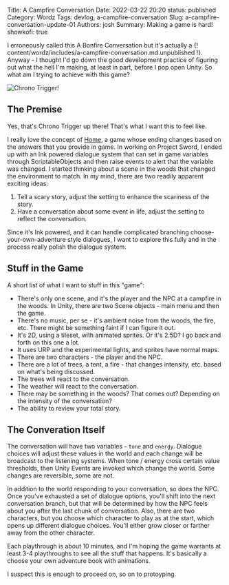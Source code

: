 Title: A Campfire Conversation
Date: 2022-03-22 20:20
status: published
Category: Wordz
Tags: devlog, a-campfire-conversation
Slug: a-campfire-conversation-update-01
Authors: josh
Summary: Making a game is hard!
showkofi: true

I erroneously called this A Bonfire Conversation but it's actually a {! content/wordz/includes/a-campfire-conversation.md.unpublished !}. Anyway - I thought I'd go down the
good development practice of figuring out what the hell I'm making, at least in part, before I pop open Unity. So what
am I trying to achieve with this game? 



![Chrono Trigger!]({static}/images/a-campfire-conversation/EenP73DVoAU9qws.png)

## The Premise

<aside class="right">
<p>Yes, that's Chrono Trigger up there! That's what I want this to feel like.</p>
</aside>

I really love the concept of [Home](https://bancyco.itch.io/home), a game whose ending changes based on the answers that
you provide in game. In working on <span class="gametitle">Project Sword</span>, I ended up with an Ink powered dialogue system that can set in game variables
through ScriptableObjects and then raise events to alert that the variable was changed. I started thinking about a scene
in the woods that changed the environment to match. In my mind, there are two readily apparent exciting ideas:

1. Tell a scary story, adjust the setting to enhance the scariness of the story.
2. Have a conversation about some event in life, adjust the setting to reflect the conversation.

Since it's Ink powered, and it can handle complicated branching choose-your-own-adventure style dialogues, I want to
explore this fully and in the process really polish the dialogue system.

## Stuff in the Game

A short list of what I want to stuff in this "game":

- There's only one scene, and it's the player and the NPC at a campfire in the woods. In Unity, there are two Scene objects - main menu and then the game.
- There's no music, per se - it's ambient noise from the woods, the fire, etc. There might be something faint if I can figure it out.
- It's 2D, using a tileset, with animated sprites. Or it's 2.5D? I go back and forth on this one a lot.
- It uses URP and the experimental lights, and sprites have normal maps.
- There are two characters - the player and the NPC.
- There are a lot of trees, a tent, a fire - that changes intensity, etc. based on what's being discussed.
- The trees will react to the conversation.
- The weather will react to the conversation.
- There may be something in the woods? That comes out? Depending on the intensity of the conversation?
- The ability to review your total story.

## The Converation Itself

The conversation will have two variables - `tone` and `energy`. Dialogue choices will adjust these values in the world and
each change will be broadcast to the listening systems. When tone / energy cross certain value thresholds, then Unity Events
are invoked which change the world. Some changes are reversible, some are not.

In addition to the world responding to your conversation, so does the NPC. Once you've exhausted a set of dialogue options,
you'll shift into the next conversation branch, but that will be determined by how the NPC feels about you after the last
chunk of conversation. Also, there are two characters, but you choose which character to play as at the start, which opens
up different dialogue choices. You'll either grow closer or farther away from the other character.

Each playthrough is about 10 minutes, and I'm hoping the game warrants at least 3-4 playthroughs to see all the stuff that
happens. It's basically a choose your own adventure book with animations.

I suspect this is enough to proceed on, so on to protoyping.
